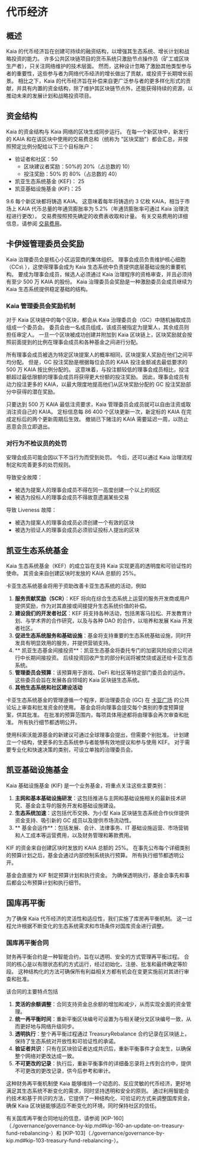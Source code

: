 # 代币经济

## 概述<a id="overview"></a>

Kaia 的代币经济旨在创建可持续的融资结构，以增强其生态系统、增长计划和战略投资的能力。 许多公共区块链项目的货币系统只激励节点操作员（矿工或区块生产者），只关注网络维护的技术层面。 然而，这种设计忽略了激励其他类型参与者的重要性，这些参与者为网络代币经济的增长做出了贡献，或投资于长期增长前景。 相比之下，Kaia 的代币经济旨在补偿来自更广泛参与者的更多样化形式的贡献，并具有内置的资金结构，除了维护其区块链节点外，还能获得持续的资源，以推动未来的发展计划和战略投资项目。

## 资金结构<a id="funding-structure"></a>

Kaia 的资金结构与 Kaia 网络的区块生成同步运行。 在每一个新区块中，新发行的 KAIA 和在该区块中使用的交易费总和（统称为 "区块奖励"）都会汇总，并按照预定比例分配给以下三个目标账户：

- 验证者和社区：50
  - 区块建议者奖励：50%的 20%（占总数的 10）
  - 投注奖励：50% 的 80%（占总数的 40）
- 凯亚生态系统基金 (KEF)： 25
- 凯亚基础设施基金 (KIF)：25

9.6 每个新区块都将铸造 KAIA。 这意味着每年将铸造约 3 亿枚 KAIA，相当于市场上 KAIA 代币总量的年通货膨胀率为 5.2%（年通货膨胀率可通过 Kaia 治理流程进行更改）。 交易费按照预先确定的收费表收取和计量。 有关交易费用的详细信息，请参阅 [交易费用](transaction-fees/transaction-fees.md)。

## 卡伊娅管理委员会奖励<a id="kaia-governance-council-reward"></a>

Kaia 治理委员会是核心小区运营商的集体组织。 理事会成员负责维护核心细胞（CCs\ ），这使得理事会成为 Kaia 生态系统中负责提供底层基础设施的重要机构。 要成为理事会成员，候选人必须通过 Kaia 治理程序的资格审查，并且必须持有至少 500 万 KAIA 的股份。 Kaia 治理委员会奖励是一种激励委员会成员继续为 Kaia 生态系统提供稳定基础的结构。

### Kaia 管理委员会奖励机制<a id="kaia-governance-council-reward-mechanism"></a>

对于 Kaia 区块链中的每个区块，都会从 Kaia 治理委员会（GC）中随机抽取成员组成一个委员会。 委员会由一名成员组成，该成员被指定为提案人，其余成员则担任审定人。 一旦一个区块被成功创建并附加到 Kaia 区块链上，区块奖励就会按照前面提到的比例在理事会成员和各种基金之间进行分配。

所有理事会成员被选为特定区块提案人的概率相同，区块提案人奖励在他们之间平均分配。 但是，GC 投注奖励是根据每位会员的 KAIA 投注金额减去最低要求的 500 万 KAIA 按比例分配的。 这意味着，与投注额较低的理事会成员相比，投注额超过最低限额的理事会成员将获得更大份额的投注奖励。 因此，理事会成员有动力投注更多的 KAIA，以最大限度地提高他们从区块奖励分配的 GC 投注奖励部分中获得的潜在奖励。

只要达到 500 万 KAIA 最低注资要求，Kaia 管理委员会成员就可以自由注资或取消注资自己的 KAIA。 定标信息每 86 400 个区块更新一次，新定标的 KAIA 在完成定标后的两个更新周期后生效。 撤销已下赌注的 KAIA 需要延迟一周，以防止恶意会员立即退出。

### 对行为不检议员的处罚<a id="penalty-for-misbehaving-council-members"></a>

安理会成员可能会因以下不当行为而受到处罚。 今后，还可以通过 Kaia 治理流程制定和完善更多的处罚规则。

导致安全故障：

- 被选为提案人的理事会成员不得在同一高度创建一个以上的街区
- 被选为投标人的理事会成员不得故意遗漏某些交易

导致 Liveness 故障：

- 被选为提案人的理事会成员必须创建一个有效的区块
- 被选为验证人的理事会成员必须验证投标人提出的区块

## 凯亚生态系统基金<a id="kaia-ecosystem-fund"></a>

Kaia 生态系统基金（KEF）的成立旨在支持 Kaia 实现更高的透明度和可验证性的使命。 其资金来自创建区块时发放的 KAIA 总额的 25%。

卡亚生态系统基金将用于资助改善卡亚生态系统的活动，例如

1. **服务贡献奖励（SCR）**：KEF 将向在综合生态系统上运营的服务开发商或用户提供奖励，作为对其直接或间接提升生态系统价值的补偿。
2. **建设我们的开发者社区**：KEF 将支持各种活动，包括黑客马拉松、开发教育计划、与学术界的合作研究，以及与各种 DAO 的合作，以培养和发展 Kaia 开发者社区。
3. **促进生态系统服务和基础设施**：基金将支持重要的生态系统基础设施，同时开发具有明显效用的服务，并提供营销支持。
4. \*\* 凯亚生态基金间接投资\*\*：凯亚生态基金将委托专门的加密风险投资公司进行中长期间接投资。 后续投资回收产生的部分利润将被焚烧或返还给卡亚生态系统。
5. **管理委员会预算**：该预算用于游戏、DeFi 和社区等特定部门委员会的运作。 这些委员会旨在发展各自领域的 Kaia 区块链生态系统。
6. **其他生态系统和社区建设活动**

卡亚生态系统基金的管理遵循一个程序，即治理委员会 (GC) 在 [卡亚广场](https://square.klaytn.foundation/Home) 的公共论坛上审查和批准资金的使用。 基金会将向理事会提交每个类别的季度预算提案，供其批准。 在批准的预算范围内，每项具体用途都将由理事会再次审查和批准。 所有执行细节都透明公开。

使用科索沃能源基金的新建议可通过全球理事会提出，但需要个别批准。 计划建立一个结构，使更多的生态系统参与者能够有效地提议和参与使用 KEF。 对于需要专业化和快速决策的类别，可设立单独的治理委员会。

## 凯亚基础设施基金<a id="kaia-infrastructure-fund"></a>

Kaia 基础设施基金 (KIF) 是一个业务基金，将重点关注这些主要类别：

1. **主网和基本基础设施研发**：这包括推进与主网和基础设施相关的最新技术研究、基金会主导的服务开发和基础设施建设。
2. **生态系统加速**：这包括代币交换、为小型 Kaia 区块链生态系统合作伙伴提供资金支持、吸引新的 GC 成员以及提供市场流动性。
3. \*\* 基金会运作\*\*：包括发展、会计、法律事务、IT 基础设施运营、市场营销和人工成本等运营费用，以及财务管理和筹款费用。

KIF 的资金来自创建区块时发放的 KAIA 总额的 25%。 在事先公布每个详细类别的预算计划之后，基金会通过内部控制系统执行预算。 所有执行细节都透明公开。

基金会直接为 KIF 制定预算计划和执行资金。 为确保透明执行，基金会事先和事后都会公布预算计划和执行细节。

## 国库再平衡

为了确保 Kaia 代币经济的灵活性和适应性，我们实施了库房再平衡机制。 这一过程允许根据不断变化的生态系统需求和市场条件对国库资金进行调整。

### 国库再平衡合同

财务再平衡合约是一种智能合约，旨在以透明、安全的方式管理再平衡过程。 合同的核心是以有限状态机的方式运行，经过初始化、注册、批准和最终确定等阶段。 这种结构化的方法可确保所有利益相关方都有机会在变更实施前对其进行审查和批准。

该合同的主要特点包括

1. **灵活的余额调整**：合同支持资金总余额的增加和减少，从而实现全面的资金管理。
2. **统一再平衡时间**：重新平衡区块编号可设置为与相关硬分叉区块编号一致，从而更好地与网络升级同步。
3. **透明执行**：整个再平衡过程通过 TreasuryRebalance 合约记录在区块链上，保持了生态系统对开放性和可验证性的承诺。
4. **验证者共识**：只有在区块验证者达成共识后，重新平衡事件才会发生，以确保整个网络对更改达成一致。
5. **不可更改的记录**：执行后，重新平衡事件的详细备忘录将上传到合约中，提供不可更改的更改记录，供今后参考和审计。

这种财务再平衡机制使 Kaia 能够维持一个动态的、反应灵敏的代币经济，更好地满足其生态系统不断变化的需求，同时坚持透明和安全的原则。 通过利用智能合约技术和基于共识的方法，它提供了一种结构化、可验证的方式来调整国库资金，确保 Kaia 区块链能够适应不断变化的环境，同时保持社区的信任。

有关国库再平衡合同地址的信息，请参阅 [KIP-160]（./governance/governance-by-kip.md#kip-160-an-update-on-treasury-fund-rebalancing-）和 [KIP-103]（./governance/governance-by-kip.md#kip-103-treasury-fund-rebalancing-）。
